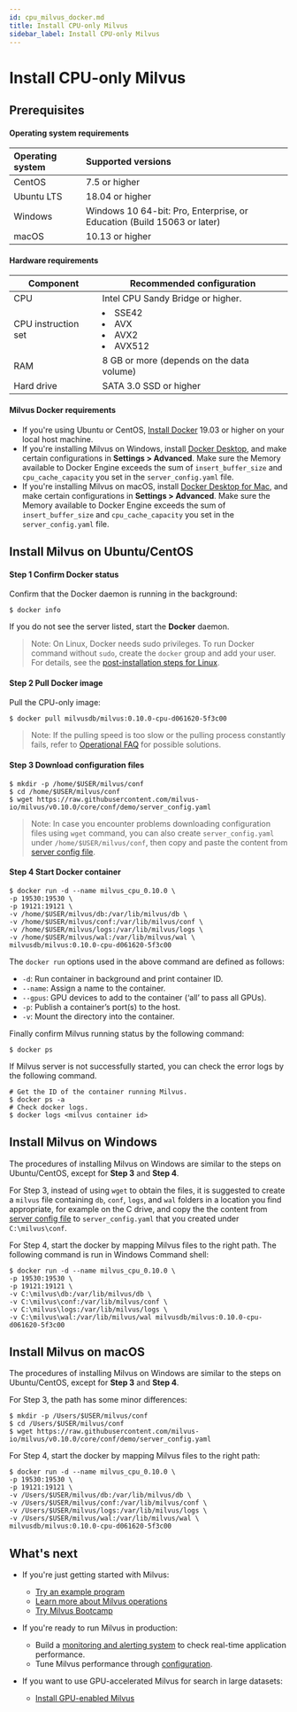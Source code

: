 ```yaml
---
id: cpu_milvus_docker.md
title: Install CPU-only Milvus
sidebar_label: Install CPU-only Milvus
---
```


# Install CPU-only Milvus

## Prerequisites

#### Operating system requirements

| Operating system | Supported versions                              |
| :--------------- | :----------------------------------------------------------- |
| CentOS           | 7.5 or higher                                                |
| Ubuntu LTS       | 18.04 or higher                                              |
| Windows          | Windows 10 64-bit: Pro, Enterprise, or Education (Build 15063 or later) |
| macOS            |  10.13 or higher      |

#### Hardware requirements

| Component | Recommended configuration             |
| ---------- | ------------------------------------- |
| CPU        | Intel CPU Sandy Bridge or higher. |
| CPU instruction set | <li>SSE42</li><li>AVX</li><li>AVX2</li><li>AVX512</li> |
| RAM        | 8 GB or more (depends on the data volume) |
| Hard drive | SATA 3.0 SSD or higher                |

#### Milvus Docker requirements

- If you're using Ubuntu or CentOS, [Install Docker](https://docs.docker.com/engine/installation/linux/docker-ce/ubuntu/) 19.03 or higher on your local host machine.
- If you're installing Milvus on Windows, install [Docker Desktop](https://docs.docker.com/docker-for-windows/install/), and make certain configurations in **Settings > Advanced**. Make sure the Memory available to Docker Engine exceeds the sum of `insert_buffer_size` and `cpu_cache_capacity` you set in the `server_config.yaml` file.
- If you're installing Milvus on macOS, install [Docker Desktop for Mac](https://docs.docker.com/docker-for-mac/install/), and make certain configurations in **Settings > Advanced**. Make sure the Memory available to Docker Engine exceeds the sum of `insert_buffer_size` and `cpu_cache_capacity` you set in the `server_config.yaml` file.

## Install Milvus on Ubuntu/CentOS

#### Step 1 Confirm Docker status

Confirm that the Docker daemon is running in the background:

```shell
$ docker info
```

If you do not see the server listed, start the **Docker** daemon.

> Note: On Linux, Docker needs sudo privileges. To run Docker command without `sudo`, create the `docker` group and add your user. For details, see the [post-installation steps for Linux](https://docs.docker.com/install/linux/linux-postinstall/).

#### Step 2 Pull Docker image

Pull the CPU-only image:

```shell
$ docker pull milvusdb/milvus:0.10.0-cpu-d061620-5f3c00
```

> Note: If the pulling speed is too slow or the pulling process constantly fails, refer to [Operational FAQ](../../../faq/operational_faq.md) for possible solutions.

#### Step 3 Download configuration files

```shell
$ mkdir -p /home/$USER/milvus/conf
$ cd /home/$USER/milvus/conf
$ wget https://raw.githubusercontent.com/milvus-io/milvus/v0.10.0/core/conf/demo/server_config.yaml
```

> Note: In case you encounter problems downloading configuration files using `wget` command, you can also create `server_config.yaml` under `/home/$USER/milvus/conf`, then copy and paste the content from [server config file](https://github.com/milvus-io/milvus/blob/v0.10.0/core/conf/demo/server_config.yaml).


#### Step 4 Start Docker container

```shell
$ docker run -d --name milvus_cpu_0.10.0 \
-p 19530:19530 \
-p 19121:19121 \
-v /home/$USER/milvus/db:/var/lib/milvus/db \
-v /home/$USER/milvus/conf:/var/lib/milvus/conf \
-v /home/$USER/milvus/logs:/var/lib/milvus/logs \
-v /home/$USER/milvus/wal:/var/lib/milvus/wal \
milvusdb/milvus:0.10.0-cpu-d061620-5f3c00
```

The `docker run` options used in the above command are defined as follows:

- `-d`: Run container in background and print container ID.
- `--name`: Assign a name to the container.
- `--gpus`: GPU devices to add to the container (‘all’ to pass all GPUs).
- `-p`: Publish a container’s port(s) to the host.
- `-v`: Mount the directory into the container.


Finally confirm Milvus running status by the following command:

```shell
$ docker ps
```

If Milvus server is not successfully started, you can check the error logs by the following command.

```shell
# Get the ID of the container running Milvus.
$ docker ps -a
# Check docker logs.
$ docker logs <milvus container id>
```

## Install Milvus on Windows

The procedures of installing Milvus on Windows are similar to the steps on Ubuntu/CentOS, except for **Step 3** and **Step 4**.

For Step 3, instead of using `wget` to obtain the files, it is suggested to create a `milvus` file containing `db`, `conf`, `logs`, and `wal` folders in a location you find appropriate, for example on the C drive, and copy the the content from [server config file](https://github.com/milvus-io/milvus/blob/v0.10.0/core/conf/demo/server_config.yaml) to `server_config.yaml` that you created under `C:\milvus\conf`.

For Step 4, start the docker by mapping Milvus files to the right path. The following command is run in Windows Command shell:

```shell
$ docker run -d --name milvus_cpu_0.10.0 \
-p 19530:19530 \
-p 19121:19121 \
-v C:\milvus\db:/var/lib/milvus/db \
-v C:\milvus\conf:/var/lib/milvus/conf \
-v C:\milvus\logs:/var/lib/milvus/logs \
-v C:\milvus\wal:/var/lib/milvus/wal milvusdb/milvus:0.10.0-cpu-d061620-5f3c00
```

## Install Milvus on macOS

The procedures of installing Milvus on Windows are similar to the steps on Ubuntu/CentOS, except for **Step 3** and **Step 4**.

For Step 3, the path has some minor differences:

```shell
$ mkdir -p /Users/$USER/milvus/conf
$ cd /Users/$USER/milvus/conf
$ wget https://raw.githubusercontent.com/milvus-io/milvus/v0.10.0/core/conf/demo/server_config.yaml
```

For Step 4, start the docker by mapping Milvus files to the right path:

```shell
$ docker run -d --name milvus_cpu_0.10.0 \
-p 19530:19530 \
-p 19121:19121 \
-v /Users/$USER/milvus/db:/var/lib/milvus/db \
-v /Users/$USER/milvus/conf:/var/lib/milvus/conf \
-v /Users/$USER/milvus/logs:/var/lib/milvus/logs \
-v /Users/$USER/milvus/wal:/var/lib/milvus/wal \
milvusdb/milvus:0.10.0-cpu-d061620-5f3c00
```

## What's next

- If you're just getting started with Milvus:

  - [Try an example program](../example_code.md)
  - [Learn more about Milvus operations](../../milvus_operation.md)
  - [Try Milvus Bootcamp](https://github.com/milvus-io/bootcamp)
  
- If you're ready to run Milvus in production:

  - Build a [monitoring and alerting system](../../monitor.md) to check real-time application performance.
  - Tune Milvus performance through [configuration](../../../reference/milvus_config.md).

- If you want to use GPU-accelerated Milvus for search in large datasets:
  
  - [Install GPU-enabled Milvus](gpu_milvus_docker.md)
